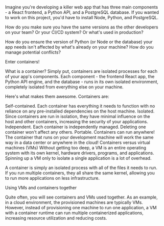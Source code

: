 Imagine you're developing a killer web app that has three main components - a React frontend, a Python API, and a PostgreSQL database. If you wanted to work on this project, you'd have to install Node, Python, and PostgreSQL.

How do you make sure you have the same versions as the other developers on your team? Or your CI/CD system? Or what's used in production?

How do you ensure the version of Python (or Node or the database) your app needs isn't affected by what's already on your machine? How do you manage potential conflicts?

Enter containers!

What is a container? Simply put, containers are isolated processes for each of your app's components. Each component - the frontend React app, the Python API engine, and the database - runs in its own isolated environment, completely isolated from everything else on your machine.

Here's what makes them awesome. Containers are:

Self-contained. Each container has everything it needs to function with no reliance on any pre-installed dependencies on the host machine.
Isolated. Since containers are run in isolation, they have minimal influence on the host and other containers, increasing the security of your applications.
Independent. Each container is independently managed. Deleting one container won't affect any others.
Portable. Containers can run anywhere! The container that runs on your development machine will work the same way in a data center or anywhere in the cloud!
Containers versus virtual machines (VMs)
Without getting too deep, a VM is an entire operating system with its own kernel, hardware drivers, programs, and applications. Spinning up a VM only to isolate a single application is a lot of overhead.

A container is simply an isolated process with all of the files it needs to run. If you run multiple containers, they all share the same kernel, allowing you to run more applications on less infrastructure.

Using VMs and containers together

Quite often, you will see containers and VMs used together. As an example, in a cloud environment, the provisioned machines are typically VMs. However, instead of provisioning one machine to run one application, a VM with a container runtime can run multiple containerized applications, increasing resource utilization and reducing costs.
